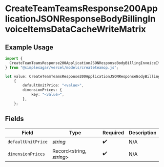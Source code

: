 # CreateTeamTeamsResponse200ApplicationJSONResponseBodyBillingInvoiceItemsDataCacheWriteMatrix

## Example Usage

```typescript
import {
  CreateTeamTeamsResponse200ApplicationJSONResponseBodyBillingInvoiceItemsDataCacheWriteMatrix,
} from "@simplesagar/vercel/models/createteamop.js";

let value: CreateTeamTeamsResponse200ApplicationJSONResponseBodyBillingInvoiceItemsDataCacheWriteMatrix =
    {
        defaultUnitPrice: "<value>",
        dimensionPrices: {
            key: "<value>",
        },
    };
```

## Fields

| Field                    | Type                     | Required                 | Description              |
| ------------------------ | ------------------------ | ------------------------ | ------------------------ |
| `defaultUnitPrice`       | *string*                 | :heavy_check_mark:       | N/A                      |
| `dimensionPrices`        | Record<string, *string*> | :heavy_check_mark:       | N/A                      |